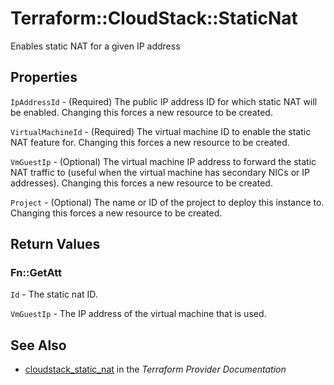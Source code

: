 # Terraform::CloudStack::StaticNat

Enables static NAT for a given IP address

## Properties

`IpAddressId` - (Required) The public IP address ID for which static
NAT will be enabled. Changing this forces a new resource to be created.

`VirtualMachineId` - (Required) The virtual machine ID to enable the
static NAT feature for. Changing this forces a new resource to be created.

`VmGuestIp` - (Optional) The virtual machine IP address to forward the
static NAT traffic to (useful when the virtual machine has secondary
NICs or IP addresses). Changing this forces a new resource to be created.

`Project` - (Optional) The name or ID of the project to deploy this
instance to. Changing this forces a new resource to be created.


## Return Values

### Fn::GetAtt

`Id` - The static nat ID.

`VmGuestIp` - The IP address of the virtual machine that is used.

## See Also

* [cloudstack_static_nat](https://www.terraform.io/docs/providers/cloudstack/r/static_nat.html) in the _Terraform Provider Documentation_